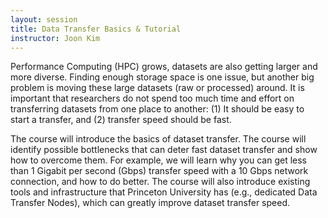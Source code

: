 ```yaml
---
layout: session
title: Data Transfer Basics & Tutorial
instructor: Joon Kim
---
```



Performance Computing (HPC) grows, datasets are also getting larger and more diverse. Finding enough storage space is one issue, but another big problem is moving these large datasets (raw or processed) around. It is important that researchers do not spend too much time and effort on transferring datasets from one place to another: (1) It should be easy to start a transfer, and (2) transfer speed should be fast.

The course will introduce the basics of dataset transfer. The course will identify possible bottlenecks that can deter fast dataset transfer and show how to overcome them. For example, we will learn why you can get less than 1 Gigabit per second (Gbps) transfer speed with a 10 Gbps network connection, and how to do better. The course will also introduce existing tools and infrastructure that Princeton University has (e.g., dedicated Data Transfer Nodes), which can greatly improve dataset transfer speed. 

